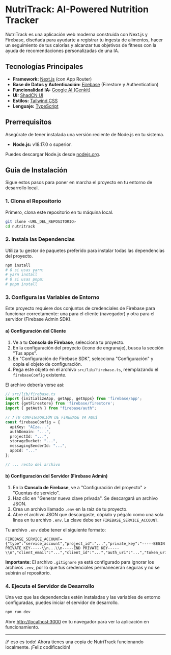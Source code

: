 #  NutriTrack: AI-Powered Nutrition Tracker

NutriTrack es una aplicación web moderna construida con Next.js y Firebase, diseñada para ayudarte a registrar tu ingesta de alimentos, hacer un seguimiento de tus calorías y alcanzar tus objetivos de fitness con la ayuda de recomendaciones personalizadas de una IA.

## Tecnologías Principales

- **Framework:** [Next.js](https://nextjs.org/) (con App Router)
- **Base de Datos y Autenticación:** [Firebase](https://firebase.google.com/) (Firestore y Authentication)
- **Funcionalidad IA:** [Google AI (Genkit)](https://firebase.google.com/docs/genkit)
- **UI:** [ShadCN UI](https://ui.shadcn.com/)
- **Estilos:** [Tailwind CSS](https://tailwindcss.com/)
- **Lenguaje:** [TypeScript](https://www.typescriptlang.org/)

## Prerrequisitos

Asegúrate de tener instalada una versión reciente de Node.js en tu sistema.
- **Node.js:** v18.17.0 o superior.

Puedes descargar Node.js desde [nodejs.org](https://nodejs.org/).

## Guía de Instalación

Sigue estos pasos para poner en marcha el proyecto en tu entorno de desarrollo local.

### 1. Clona el Repositorio

Primero, clona este repositorio en tu máquina local.
```bash
git clone <URL_DEL_REPOSITORIO>
cd nutritrack
```

### 2. Instala las Dependencias

Utiliza tu gestor de paquetes preferido para instalar todas las dependencias del proyecto.

```bash
npm install
# O si usas yarn:
# yarn install
# O si usas pnpm:
# pnpm install
```

### 3. Configura las Variables de Entorno

Este proyecto requiere dos conjuntos de credenciales de Firebase para funcionar correctamente: una para el cliente (navegador) y otra para el servidor (Firebase Admin SDK).

#### a) Configuración del Cliente

1.  Ve a tu **Consola de Firebase**, selecciona tu proyecto.
2.  En la configuración del proyecto (icono de engranaje), busca la sección "Tus apps".
3.  En "Configuración de Firebase SDK", selecciona "Configuración" y copia el objeto de configuración.
4.  Pega este objeto en el archivo `src/lib/firebase.ts`, reemplazando el `firebaseConfig` existente.

El archivo debería verse así:
```typescript
// src/lib/firebase.ts
import {initializeApp, getApp, getApps} from 'firebase/app';
import {getFirestore} from 'firebase/firestore';
import { getAuth } from "firebase/auth";

// ❗️ TU CONFIGURACIÓN DE FIREBASE VA AQUÍ
const firebaseConfig = {
  apiKey: "AIza...",
  authDomain: "...",
  projectId: "...",
  storageBucket: "...",
  messagingSenderId: "...",
  appId: "..."
};

// ... resto del archivo
```

#### b) Configuración del Servidor (Firebase Admin)

1.  En la **Consola de Firebase**, ve a "Configuración del proyecto" > "Cuentas de servicio".
2.  Haz clic en "Generar nueva clave privada". Se descargará un archivo JSON.
3.  Crea un archivo llamado `.env` en la raíz de tu proyecto.
4.  Abre el archivo JSON que descargaste, cópialo y pégalo como una sola línea en tu archivo `.env`. La clave debe ser `FIREBASE_SERVICE_ACCOUNT`.

Tu archivo `.env` debe tener el siguiente formato:
```env
FIREBASE_SERVICE_ACCOUNT={"type":"service_account","project_id":"...","private_key":"-----BEGIN PRIVATE KEY-----\\n...\\n-----END PRIVATE KEY-----\\n","client_email":"...","client_id":"...","auth_uri":"...","token_uri":"...","auth_provider_x509_cert_url":"...","client_x509_cert_url":"...","universe_domain":"googleapis.com"}
```
**Importante:** El archivo `.gitignore` ya está configurado para ignorar los archivos `.env`, por lo que tus credenciales permanecerán seguras y no se subirán al repositorio.

### 4. Ejecuta el Servidor de Desarrollo

Una vez que las dependencias estén instaladas y las variables de entorno configuradas, puedes iniciar el servidor de desarrollo.

```bash
npm run dev
```

Abre [http://localhost:3000](http://localhost:3000) en tu navegador para ver la aplicación en funcionamiento.

---

¡Y eso es todo! Ahora tienes una copia de NutriTrack funcionando localmente. ¡Feliz codificación!
